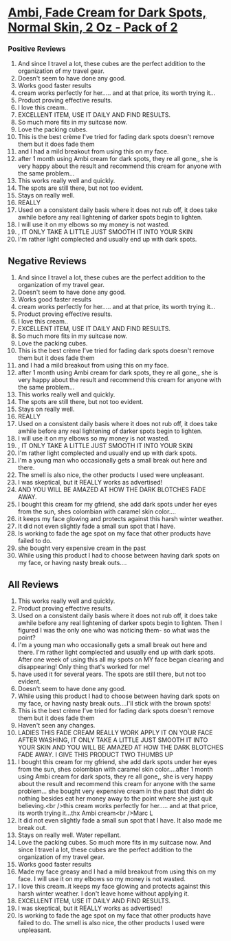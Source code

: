# [Ambi, Fade Cream for Dark Spots, Normal Skin, 2 Oz - Pack of 2](https://products.checkmycream.com/products/Ambi-Fade-Cream-for-Dark-Spots-Normal-Skin-2-Oz-Pack-of-2.html)

### Positive Reviews

<ol>
      <li>And since I travel a lot, these cubes are the perfect addition to the organization of my travel gear.</li>
      <li>Doesn&#x27;t seem to have done any good.</li>
      <li>Works good faster results</li>
      <li>cream works perfectly for her..... and at that price, its worth trying it...</li>
      <li>Product proving effective results.</li>
      <li>I love this cream..</li>
      <li>EXCELLENT ITEM, USE IT DAILY AND FIND RESULTS.</li>
      <li>So much more fits in my suitcase now.</li>
      <li>Love the packing cubes.  </li>
      <li>This is the best crème I&#x27;ve  tried for fading dark spots doesn&#x27;t remove them but it does fade them</li>
      <li>and I had a mild breakout from using this on my face.  </li>
      <li>after 1 month using Ambi cream for dark spots, they re all gone,, she is very happy about the result and recommend this cream for anyone with the same problem...</li>
      <li>This works really well and quickly.</li>
      <li>The spots are still there, but not too evident.</li>
      <li>Stays on really well.</li>
      <li>REALLY</li>
      <li>Used on a consistent daily basis where it does not rub off, it does take awhile before any real lightening of darker spots begin to lighten.</li>
      <li>I will use it on my elbows so my money is not wasted.</li>
      <li>, IT ONLY TAKE A LITTLE JUST SMOOTH IT INTO YOUR SKIN</li>
      <li>I&#x27;m rather light complected and usually end up with dark spots.</li>
</ol>


<h2>Negative Reviews</h2>
<ol>
<li> And since I travel a lot, these cubes are the perfect addition to the organization of my travel gear.</li>
<li> Doesn&#x27;t seem to have done any good.</li>
<li> Works good faster results</li>
<li> cream works perfectly for her..... and at that price, its worth trying it...</li>
<li> Product proving effective results.</li>
<li> I love this cream..</li>
<li> EXCELLENT ITEM, USE IT DAILY AND FIND RESULTS.</li>
<li> So much more fits in my suitcase now.</li>
<li> Love the packing cubes.  </li>
<li> This is the best crème I&#x27;ve  tried for fading dark spots doesn&#x27;t remove them but it does fade them</li>
<li> and I had a mild breakout from using this on my face.  </li>
<li> after 1 month using Ambi cream for dark spots, they re all gone,, she is very happy about the result and recommend this cream for anyone with the same problem...</li>
<li> This works really well and quickly.</li>
<li> The spots are still there, but not too evident.</li>
<li> Stays on really well.</li>
<li> REALLY</li>
<li> Used on a consistent daily basis where it does not rub off, it does take awhile before any real lightening of darker spots begin to lighten.</li>
<li> I will use it on my elbows so my money is not wasted.</li>
<li> , IT ONLY TAKE A LITTLE JUST SMOOTH IT INTO YOUR SKIN</li>
<li> I&#x27;m rather light complected and usually end up with dark spots.</li>
<li> I&#x27;m a young man who occasionally gets a small break out here and there.</li>
<li> The smell is also nice, the other products I used were unpleasant.</li>
<li> I was skeptical, but it REALLY works as advertised!</li>
<li> AND YOU WILL BE AMAZED AT HOW THE DARK BLOTCHES FADE AWAY.  </li>
<li> I bought this cream for my gfriend, she add dark spots under her eyes from the sun, shes colombian with caramel skin color....</li>
<li> it keeps my face glowing and protects against this harsh winter weather.</li>
<li> It did not even slightly fade a small sun spot that I have.</li>
<li> Is working to fade the age spot on my face that other products have failed to do.</li>
<li> she bought very expensive cream in the past</li>
<li> While using this product I had to choose between having dark spots on my face, or having nasty break outs....</li>
</ol>

<h2>All Reviews</h2>

<ol>
    <li> This works really well and quickly.</li>
    <li> Product proving effective results.</li>
    <li> Used on a consistent daily basis where it does not rub off, it does take awhile before any real lightening of darker spots begin to lighten. Then I figured I was the only one who was noticing them- so what was the point?</li>
    <li> I&#x27;m a young man who occasionally gets a small break out here and there. I&#x27;m rather light complected and usually end up with dark spots. After one week of using this all my spots on MY face began clearing and disappearing! Only thing that&#x27;s worked for me!</li>
    <li> have used it for several years. The spots are still there, but not too evident.</li>
    <li> Doesn&#x27;t seem to have done any good.</li>
    <li> While using this product I had to choose between having dark spots on my face, or having nasty break outs....I&#x27;ll stick with the brown spots!</li>
    <li> This is the best crème I&#x27;ve  tried for fading dark spots doesn&#x27;t remove them but it does fade them</li>
    <li> Haven&#x27;t seen any changes.</li>
    <li> LADIES THIS FADE CREAM REALLY WORK APPLY IT ON YOUR FACE AFTER WASHING, IT ONLY TAKE A LITTLE JUST SMOOTH IT INTO YOUR SKIN AND YOU WILL BE AMAZED AT HOW THE DARK BLOTCHES FADE AWAY.  I GIVE THIS PRODUCT TWO THUMBS UP</li>
    <li> I bought this cream for my gfriend, she add dark spots under her eyes from the sun, shes colombian with caramel skin color....after 1 month using Ambi cream for dark spots, they re all gone,, she is very happy about the result and recommend this cream for anyone with the same problem... she bought very expensive cream in the past that didnt do nothing besides eat her money away to the point where she just quit believing.&lt;br /&gt;this cream works perfectly for her..... and at that price, its worth trying it...thx Ambi cream&lt;br /&gt;Marc L</li>
    <li> It did not even slightly fade a small sun spot that I have. It also made me break out.</li>
    <li> Stays on really well. Water repellant.</li>
    <li> Love the packing cubes.  So much more fits in my suitcase now. And since I travel a lot, these cubes are the perfect addition to the organization of my travel gear.</li>
    <li> Works good faster results</li>
    <li> Made my face greasy and I had a mild breakout from using this on my face.  I will use it on my elbows so my money is not wasted.</li>
    <li> I love this cream..it keeps my face glowing and protects against this harsh winter weather. I don&#x27;t leave home without applying it.</li>
    <li> EXCELLENT ITEM, USE IT DAILY AND FIND RESULTS.</li>
    <li> I was skeptical, but it REALLY works as advertised!</li>
    <li> Is working to fade the age spot on my face that other products have failed to do. The smell is also nice, the other products I used were unpleasant.</li>
</ol>




